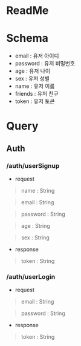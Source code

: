 # ReadMe

# Schema
- email : 유저 아이디
- password : 유저 비밀번호
- age : 유저 나이
- sex : 유저 성별
- name : 유저 이름
- friends : 유저 친구
- token : 유저 토큰

# Query

## Auth

### /auth/userSignup
- request 

> name : String

> email : String

> password : String

> age : String
 
> sex : String

- response

> token : String

### /auth/userLogin
- request
> email : String
                                                                                                  
> password : String

- response
> token : String

